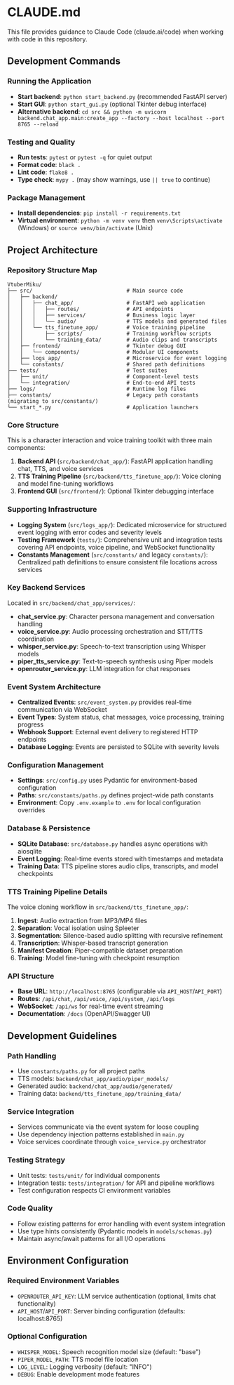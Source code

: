 # CLAUDE.md

This file provides guidance to Claude Code (claude.ai/code) when working with code in this repository.

## Development Commands

### Running the Application
- **Start backend**: `python start_backend.py` (recommended FastAPI server)
- **Start GUI**: `python start_gui.py` (optional Tkinter debug interface)
- **Alternative backend**: `cd src && python -m uvicorn backend.chat_app.main:create_app --factory --host localhost --port 8765 --reload`

### Testing and Quality
- **Run tests**: `pytest` or `pytest -q` for quiet output
- **Format code**: `black .`
- **Lint code**: `flake8 .`
- **Type check**: `mypy .` (may show warnings, use `|| true` to continue)

### Package Management
- **Install dependencies**: `pip install -r requirements.txt`
- **Virtual environment**: `python -m venv venv` then `venv\Scripts\activate` (Windows) or `source venv/bin/activate` (Unix)

## Project Architecture

### Repository Structure Map
```
VtuberMiku/
├── src/                              # Main source code
│   ├── backend/
│   │   ├── chat_app/                 # FastAPI web application
│   │   │   ├── routes/               # API endpoints
│   │   │   ├── services/             # Business logic layer
│   │   │   └── audio/                # TTS models and generated files
│   │   └── tts_finetune_app/         # Voice training pipeline
│   │       ├── scripts/              # Training workflow scripts
│   │       └── training_data/        # Audio clips and transcripts
│   ├── frontend/                     # Tkinter debug GUI
│   │   └── components/               # Modular UI components
│   ├── logs_app/                     # Microservice for event logging
│   └── constants/                    # Shared path definitions
├── tests/                            # Test suites
│   ├── unit/                         # Component-level tests
│   └── integration/                  # End-to-end API tests
├── logs/                             # Runtime log files
├── constants/                        # Legacy path constants (migrating to src/constants/)
└── start_*.py                        # Application launchers
```

### Core Structure
This is a character interaction and voice training toolkit with three main components:

1. **Backend API** (`src/backend/chat_app/`): FastAPI application handling chat, TTS, and voice services
2. **TTS Training Pipeline** (`src/backend/tts_finetune_app/`): Voice cloning and model fine-tuning workflows
3. **Frontend GUI** (`src/frontend/`): Optional Tkinter debugging interface

### Supporting Infrastructure
- **Logging System** (`src/logs_app/`): Dedicated microservice for structured event logging with error codes and severity levels
- **Testing Framework** (`tests/`): Comprehensive unit and integration tests covering API endpoints, voice pipeline, and WebSocket functionality
- **Constants Management** (`src/constants/` and legacy `constants/`): Centralized path definitions to ensure consistent file locations across services

### Key Backend Services
Located in `src/backend/chat_app/services/`:
- **chat_service.py**: Character persona management and conversation handling
- **voice_service.py**: Audio processing orchestration and STT/TTS coordination
- **whisper_service.py**: Speech-to-text transcription using Whisper models
- **piper_tts_service.py**: Text-to-speech synthesis using Piper models
- **openrouter_service.py**: LLM integration for chat responses

### Event System Architecture
- **Centralized Events**: `src/event_system.py` provides real-time communication via WebSocket
- **Event Types**: System status, chat messages, voice processing, training progress
- **Webhook Support**: External event delivery to registered HTTP endpoints
- **Database Logging**: Events are persisted to SQLite with severity levels

### Configuration Management
- **Settings**: `src/config.py` uses Pydantic for environment-based configuration
- **Paths**: `src/constants/paths.py` defines project-wide path constants
- **Environment**: Copy `.env.example` to `.env` for local configuration overrides

### Database & Persistence
- **SQLite Database**: `src/database.py` handles async operations with aiosqlite
- **Event Logging**: Real-time events stored with timestamps and metadata
- **Training Data**: TTS pipeline stores audio clips, transcripts, and model checkpoints

### TTS Training Pipeline Details
The voice cloning workflow in `src/backend/tts_finetune_app/`:
1. **Ingest**: Audio extraction from MP3/MP4 files
2. **Separation**: Vocal isolation using Spleeter
3. **Segmentation**: Silence-based audio splitting with recursive refinement
4. **Transcription**: Whisper-based transcript generation
5. **Manifest Creation**: Piper-compatible dataset preparation
6. **Training**: Model fine-tuning with checkpoint resumption

### API Structure
- **Base URL**: `http://localhost:8765` (configurable via `API_HOST`/`API_PORT`)
- **Routes**: `/api/chat`, `/api/voice`, `/api/system`, `/api/logs`
- **WebSocket**: `/api/ws` for real-time event streaming
- **Documentation**: `/docs` (OpenAPI/Swagger UI)

## Development Guidelines

### Path Handling
- Use `constants/paths.py` for all project paths
- TTS models: `backend/chat_app/audio/piper_models/`
- Generated audio: `backend/chat_app/audio/generated/`
- Training data: `backend/tts_finetune_app/training_data/`

### Service Integration
- Services communicate via the event system for loose coupling
- Use dependency injection patterns established in `main.py`
- Voice services coordinate through `voice_service.py` orchestrator

### Testing Strategy
- Unit tests: `tests/unit/` for individual components
- Integration tests: `tests/integration/` for API and pipeline workflows
- Test configuration respects CI environment variables

### Code Quality
- Follow existing patterns for error handling with event system integration
- Use type hints consistently (Pydantic models in `models/schemas.py`)
- Maintain async/await patterns for all I/O operations

## Environment Configuration

### Required Environment Variables
- `OPENROUTER_API_KEY`: LLM service authentication (optional, limits chat functionality)
- `API_HOST`/`API_PORT`: Server binding configuration (defaults: localhost:8765)

### Optional Configuration
- `WHISPER_MODEL`: Speech recognition model size (default: "base")
- `PIPER_MODEL_PATH`: TTS model file location
- `LOG_LEVEL`: Logging verbosity (default: "INFO")
- `DEBUG`: Enable development mode features